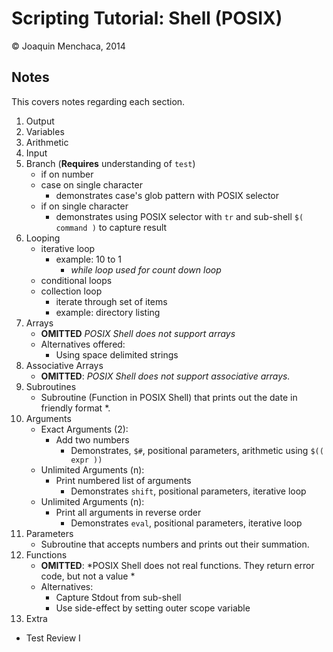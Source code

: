 # Scripting Tutorial: Shell (POSIX)

© Joaquin Menchaca, 2014

## Notes 

This covers notes regarding each section.

1. Output
2. Variables
3. Arithmetic
4. Input
5. Branch (**Requires** understanding of ```test```)
   * if on number
   * case on single character
     * demonstrates case's glob pattern with POSIX selector
   * if on single character
     * demonstrates using POSIX selector with ```tr``` and sub-shell ```$( command )``` to capture result
6. Looping
   * iterative loop 
      * example: 10 to 1
        * *while loop used for count down loop* 
   * conditional loops
   * collection loop
      * iterate through set of items 
      * example: directory listing
7. Arrays
   * **OMITTED** *POSIX Shell does not support arrays*
   * Alternatives offered:
     * Using space delimited strings
8. Associative Arrays
   * **OMITTED**: *POSIX Shell does not support associative arrays.*
9. Subroutines
   * Subroutine (Function in POSIX Shell) that prints out the date in friendly format *.
10. Arguments
    * Exact Arguments (2):
      * Add two numbers
        * Demonstrates, ```$#```, positional parameters, arithmetic using ```$(( expr ))``` 
    * Unlimited Arguments (n):
      * Print numbered list of arguments
        * Demonstrates ```shift```, positional parameters, iterative loop  
    * Unlimited Arguments (n): 
      * Print all arguments in reverse order
        * Demonstrates ```eval```, positional parameters, iterative loop
11. Parameters
    * Subroutine that accepts numbers and prints out their summation.
12. Functions
    * **OMITTED**: *POSIX Shell does not real functions.  They return error code, but not a value *
    * Alternatives:
      * Capture Stdout from sub-shell
      * Use side-effect by setting outer scope variable 
12. Extra
   * Test Review I
